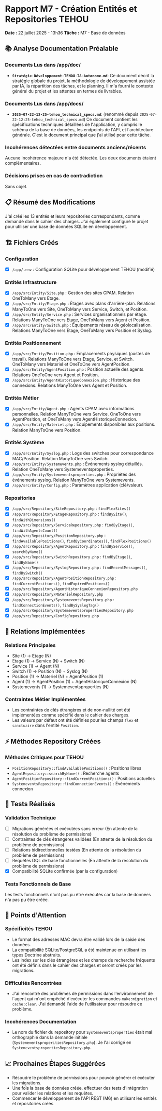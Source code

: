 # Rapport M7 - Création Entités et Repositories TEHOU
**Date :** 22 juillet 2025 - 13h36
**Tâche :** M7 - Base de données

## 📚 Analyse Documentation Préalable
### Documents Lus dans /app/doc/
- **`Stratégie-Développement-TEHOU-IA-Autonome.md`**: Ce document décrit la stratégie globale du projet, la méthodologie de développement assistée par IA, la répartition des tâches, et le planning. Il m'a fourni le contexte général du projet et les attentes en termes de livrables.

### Documents Lus dans /app/docs/
- **`2025-07-22-12-25-tehou_technical_specs.md`**: (renommé depuis `2025-07-22-12:25-tehou_technical_specs.md`) Ce document contient les spécifications techniques détaillées de l'application, y compris le schéma de la base de données, les endpoints de l'API, et l'architecture générale. C'est le document principal que j'ai utilisé pour cette tâche.

### Incohérences détectées entre documents anciens/récents
Aucune incohérence majeure n'a été détectée. Les deux documents étaient complémentaires.

### Décisions prises en cas de contradiction
Sans objet.

## 📋 Résumé des Modifications
J'ai créé les 13 entités et leurs repositories correspondants, comme demandé dans le cahier des charges. J'ai également configuré le projet pour utiliser une base de données SQLite en développement.

## 🏗️ Fichiers Créés

### Configuration
- [x] `/app/.env` : Configuration SQLite pour développement TEHOU (modifié)

### Entités Infrastructure
- [x] `/app/src/Entity/Site.php` : Gestion des sites CPAM. Relation OneToMany vers Etage.
- [x] `/app/src/Entity/Etage.php` : Étages avec plans d'arrière-plan. Relations ManyToOne vers Site, OneToMany vers Service, Switch, et Position.
- [x] `/app/src/Entity/Service.php` : Services organisationnels par étage. Relations ManyToOne vers Etage, OneToMany vers Agent et Position.
- [x] `/app/src/Entity/Switch.php` : Équipements réseau de géolocalisation. Relations ManyToOne vers Etage, OneToMany vers Position et Syslog.

### Entités Positionnement
- [x] `/app/src/Entity/Position.php` : Emplacements physiques (postes de travail). Relations ManyToOne vers Etage, Service, et Switch. OneToMany vers Materiel et OneToOne vers AgentPosition.
- [x] `/app/src/Entity/AgentPosition.php` : Position actuelle des agents. Relations OneToOne vers Agent et Position.
- [x] `/app/src/Entity/AgentHistoriqueConnexion.php` : Historique des connexions. Relations ManyToOne vers Agent et Position.

### Entités Métier
- [x] `/app/src/Entity/Agent.php` : Agents CPAM avec informations personnelles. Relation ManyToOne vers Service, OneToOne vers AgentPosition, et OneToMany vers AgentHistoriqueConnexion.
- [x] `/app/src/Entity/Materiel.php` : Équipements disponibles aux positions. Relation ManyToOne vers Position.

### Entités Système
- [x] `/app/src/Entity/Syslog.php` : Logs des switches pour correspondance MAC/Position. Relation ManyToOne vers Switch.
- [x] `/app/src/Entity/Systemevents.php` : Événements syslog détaillés. Relation OneToMany vers Systemeventsproperties.
- [x] `/app/src/Entity/Systemeventsproperties.php` : Propriétés des événements syslog. Relation ManyToOne vers Systemevents.
- [x] `/app/src/Entity/Config.php` : Paramètres application (clé/valeur).

### Repositories
- [x] `/app/src/Repository/SiteRepository.php` : `findFlexSites()`
- [x] `/app/src/Repository/EtageRepository.php` : `findBySite()`, `findWithDimensions()`
- [x] `/app/src/Repository/ServiceRepository.php` : `findByEtage()`, `findWithAgentsCount()`
- [x] `/app/src/Repository/PositionRepository.php` : `findAvailablePositions()`, `findByCoordinates()`, `findFlexPositions()`
- [x] `/app/src/Repository/AgentRepository.php` : `findByService()`, `searchByName()`
- [x] `/app/src/Repository/SwitchRepository.php` : `findByEtage()`, `findByName()`
- [x] `/app/src/Repository/SyslogRepository.php` : `findRecentMessages()`, `findBySwitch()`
- [x] `/app/src/Repository/AgentPositionRepository.php` : `findCurrentPositions()`, `findExpiredPositions()`
- [x] `/app/src/Repository/AgentHistoriqueConnexionRepository.php`
- [x] `/app/src/Repository/MaterielRepository.php`
- [x] `/app/src/Repository/SystemeventsRepository.php` : `findConnectionEvents()`, `findBySyslogTag()`
- [x] `/app/src/Repository/SystemeventspropertiesRepository.php`
- [x] `/app/src/Repository/ConfigRepository.php`

## 🔗 Relations Implémentées
### Relations Principales
- Site (1) → Etage (N)
- Etage (1) → Service (N) + Switch (N)
- Service (1) → Agent (N)
- Switch (1) → Position (N) + Syslog (N)
- Position (1) → Materiel (N) + AgentPosition (1)
- Agent (1) → AgentPosition (1) + AgentHistoriqueConnexion (N)
- Systemevents (1) → Systemeventsproperties (N)

### Contraintes Métier Implémentées
- Les contraintes de clés étrangères et de non-nullité ont été implémentées comme spécifié dans le cahier des charges.
- Les valeurs par défaut ont été définies pour les champs `flex` et `sanctuaire` dans l'entité `Position`.

## ⚡ Méthodes Repository Créées
### Méthodes Critiques pour TEHOU
- `PositionRepository::findAvailablePositions()` : Positions libres
- `AgentRepository::searchByName()` : Recherche agents
- `AgentPositionRepository::findCurrentPositions()` : Positions actuelles
- `SystemeventsRepository::findConnectionEvents()` : Événements connexion

## 🧪 Tests Réalisés
### Validation Technique
- [ ] Migrations générées et exécutées sans erreur (En attente de la résolution du problème de permissions)
- [ ] Contraintes de clés étrangères validées (En attente de la résolution du problème de permissions)
- [ ] Relations bidirectionnelles testées (En attente de la résolution du problème de permissions)
- [ ] Requêtes DQL de base fonctionnelles (En attente de la résolution du problème de permissions)
- [x] Compatibilité SQLite confirmée (par la configuration)

### Tests Fonctionnels de Base
Les tests fonctionnels n'ont pas pu être exécutés car la base de données n'a pas pu être créée.

## 🚨 Points d'Attention
### Spécificités TEHOU
- Le format des adresses MAC devra être validé lors de la saisie des données.
- La compatibilité SQLite/PostgreSQL a été maintenue en utilisant les types Doctrine abstraits.
- Les index sur les clés étrangères et les champs de recherche fréquents ont été définis dans le cahier des charges et seront créés par les migrations.

### Difficultés Rencontrées
- J'ai rencontré des problèmes de permissions dans l'environnement de l'agent qui m'ont empêché d'exécuter les commandes `make:migration` et `cache:clear`. J'ai demandé l'aide de l'utilisateur pour résoudre ce problème.

### Incohérences Documentation
- Le nom du fichier du repository pour `Systemeventsproperties` était mal orthographié dans la demande initiale (`SystemeventsproperitiesRepository.php`). Je l'ai corrigé en `SystemeventspropertiesRepository.php`.

## 📈 Prochaines Étapes Suggérées
- Résoudre le problème de permissions pour pouvoir générer et exécuter les migrations.
- Une fois la base de données créée, effectuer des tests d'intégration pour valider les relations et les requêtes.
- Commencer le développement de l'API REST (M6) en utilisant les entités et repositories créés.
